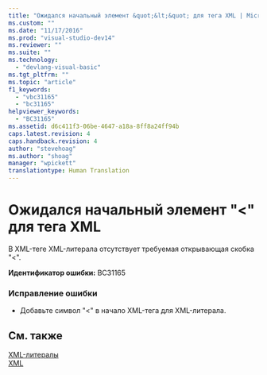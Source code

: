 ```yaml
---
title: "Ожидался начальный элемент &quot;&lt;&quot; для тега XML | Microsoft Docs"
ms.custom: ""
ms.date: "11/17/2016"
ms.prod: "visual-studio-dev14"
ms.reviewer: ""
ms.suite: ""
ms.technology: 
  - "devlang-visual-basic"
ms.tgt_pltfrm: ""
ms.topic: "article"
f1_keywords: 
  - "vbc31165"
  - "bc31165"
helpviewer_keywords: 
  - "BC31165"
ms.assetid: d6c411f3-06be-4647-a18a-8ff8a24ff94b
caps.latest.revision: 4
caps.handback.revision: 4
author: "stevehoag"
ms.author: "shoag"
manager: "wpickett"
translationtype: Human Translation
---
```

# Ожидался начальный элемент &quot;&lt;&quot; для тега XML
В XML\-теге XML\-литерала отсутствует требуемая открывающая скобка "\<".  
  
 **Идентификатор ошибки:** BC31165  
  
### Исправление ошибки  
  
-   Добавьте символ "\<" в начало XML\-тега для XML\-литерала.  
  
## См. также  
 [XML\-литералы](../../visual-basic/language-reference/xml-literals/index.md)   
 [XML](../../visual-basic/programming-guide/language-features/xml/index.md)